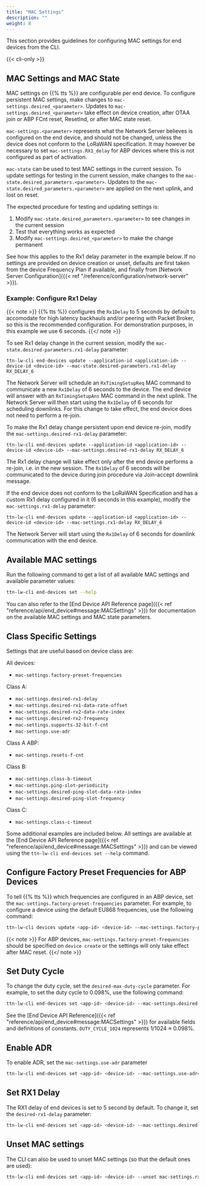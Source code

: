 ```yaml
---
title: "MAC Settings"
description: ""
weight: 8
---
```


This section provides guidelines for configuring MAC settings for end devices from the CLI.

<!--more-->

{{< cli-only >}}

## MAC Settings and MAC State

MAC settings on {{% tts %}} are configurable per end device. To configure persistent MAC settings, make changes to `mac-settings.desired_<parameter>`. Updates to `mac-settings.desired_<parameter>` take effect on device creation, after OTAA join or ABP FCnt reset, ResetInd, or after MAC state reset.

`mac-settings.<parameter>` represents what the Network Server believes is configured on the end device, and should not be changed, unless the device does not conform to the LoRaWAN specification. It may however be necessary to set `mac-settings.RX1_delay` for ABP devices where this is not configured as part of activation.

`mac-state` can be used to test MAC settings in the current session. To update settings for testing in the current session, make changes to the `mac-state.desired_parameters.<parameter>`. Updates to the `mac-state.desired_parameters.<parameter>` are applied on the next uplink, and lost on reset.

The expected procedure for testing and updating settings is:

1. Modify `mac-state.desired_parameters.<parameter>` to see changes in the current session
2. Test that everything works as expected
3. Modify `mac-settings.desired_<parameter>` to make the change permanent

See how this applies to the Rx1 delay parameter in the example below. If no settings are provided on device creation or unset, defaults are first taken from the device Frequency Plan if available, and finally from [Network Server Configuration]({{< ref "/reference/configuration/network-server" >}}).

### Example: Configure Rx1 Delay

{{< note >}} {{% tts %}} configures the `Rx1Delay` to 5 seconds by default to accomodate for high latency backhauls and/or peering with Packet Broker, so this is the recommended configuration. For demonstration purposes, in this example we use 6 seconds. {{</ note >}}

To see Rx1 delay change in the current session, modify the `mac-state.desired-parameters.rx1-delay` parameter:

```
ttn-lw-cli end-devices update --application-id <application-id> --device-id <device-id> --mac-state.desired-parameters.rx1-delay RX_DELAY_6
```

The Network Server will schedule an `RxTimingSetupReq` MAC command to communicate a new `Rx1Delay` of 6 seconds to the device. The end device will answer with an `RxTimingSetupAns` MAC command in the next uplink. The Network Server will then start using the `Rx1Delay` of 6 seconds for scheduling downlinks. For this change to take effect, the end device does not need to perform a re-join.

To make the Rx1 delay change persistent upon end device re-join, modify the `mac-settings.desired-rx1-delay` parameter:

```
ttn-lw-cli end-devices update --application-id <application-id> --device-id <device-id> --mac-settings.desired-rx1-delay RX_DELAY_6
```

The Rx1 delay change will take effect only after the end device performs a re-join, i.e. in the new session. The `Rx1Delay` of 6 seconds will be communicated to the device during join procedure via Join-accept downlink message.

If the end device does not conform to the LoRaWAN Specification and has a custom Rx1 delay configured in it (6 seconds in this example), modify the `mac-settings.rx1-delay` parameter:

```
ttn-lw-cli end-devices update --application-id <application-id> --device-id <device-id> --mac-settings.rx1-delay RX_DELAY_6
```

The Network Server will start using the `Rx1Delay` of 6 seconds for downlink communication with the end device.

## Available MAC settings

Run the following command to get a list of all available MAC settings and available parameter values:

```bash
ttn-lw-cli end-devices set --help
```

You can also refer to the [End Device API Reference page]({{< ref "reference/api/end_device#message:MACSettings" >}}) for documentation on the available MAC settings and MAC state parameters.

## Class Specific Settings

Settings that are useful based on device class are:

All devices:

- `mac-settings.factory-preset-frequencies`

Class A:

- `mac-settings.desired-rx1-delay`
- `mac-settings.desired-rx1-data-rate-offset`
- `mac-settings.desired-rx2-data-rate-index`
- `mac-settings.desired-rx2-frequency`
- `mac-settings.supports-32-bit-f-cnt`
- `mac-settings.use-adr`

Class A ABP:

- `mac-settings.resets-f-cnt`

Class B:

- `mac-settings.class-b-timeout`
- `mac-settings.ping-slot-periodicity`
- `mac-settings.desired-ping-slot-data-rate-index`
- `mac-settings.desired-ping-slot-frequency`

Class C:

- `mac-settings.class-c-timeout`

Some additional examples are included below. All settings are available at the [End Device API Reference page]({{< ref "reference/api/end_device#message:MACSettings" >}}) and can be viewed using the `ttn-lw-cli end-devices set --help` command.

## Configure Factory Preset Frequencies for ABP Devices

To tell {{% tts %}} which frequencies are configured in an ABP device, set the `mac-settings.factory-preset-frequencies` parameter. For example, to configure a device using the default EU868 frequencies, use the following command:

```bash
ttn-lw-cli devices update <app-id> <device-id> --mac-settings.factory-preset-frequencies 868100000,868300000,868500000,867100000,867300000,867500000,867700000,867900000
```

{{< note >}} For ABP devices, `mac-settings.factory-preset-frequencies` should be specified on `device create` or the settings will only take effect after MAC reset. {{</ note >}}

## Set Duty Cycle

To change the duty cycle, set the `desired-max-duty-cycle` parameter. For example, to set the duty cycle to 0.098%, use the following command:

```bash
ttn-lw-cli end-devices set <app-id> <device-id> --mac-settings.desired-max-duty-cycle DUTY_CYCLE_1024
```

See the [End Device API Reference]({{< ref "reference/api/end_device#message:MACSettings" >}}) for available fields and definitions of constants. `DUTY_CYCLE_1024` represents 1/1024 ≈ 0.098%.

## Enable ADR

To enable ADR, set the `mac-settings.use-adr` parameter

```bash
ttn-lw-cli end-devices set <app-id> <device-id> --mac-settings.use-adr=true 
```

## Set RX1 Delay

The RX1 delay of end devices is set to 5 second by default. To change it, set the `desired-rx1-delay` parameter:

```bash
ttn-lw-cli end-devices set <app-id> <device-id> --mac-settings.desired-rx1-delay RX_DELAY_5
```

## Unset MAC settings

The CLI can also be used to unset MAC settings (so that the default ones are used):

```bash
ttn-lw-cli end-devices set <app-id> <device-id> --unset mac-settings.rx1-delay
```
